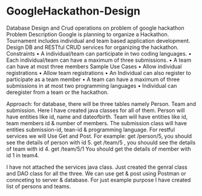 # GoogleHackathon-Design
Database Design and Crud operations on problem of google hackathon
Problem Description
Google is planning to organize a Hackathon. Tournament includes individual and team based application development. Design DB and RESTful CRUD services for organizing the hackathon.
Constraints
•	A individual/team can participate in two coding languages.
•	Each individual/team can have a maximum of three submissions.
•	A team can have at most three members
Sample Use Cases
•	Allow individual registrations 
•	Allow team registrations
•	An Individual can also register to participate as a team member
•	A team can have a maximum of three submissions in at most two programming languages
•	Individual can deregister from a team or the hackathon. 

Approach:
for database, there will be three tables namely Person. Team and submission. Here I have created java classes for all of them. Person will have entities like id, name and dateofbirth. Team will have entities like id, team members id & number of members. The submission class will have entities submission-id, tean-id & programming language. For restful services we will Use Get and Post. 
For example: get /person/5, you should see the details of person with id 5. 
get /team/5 , you shouuld see the details of team with id 4. get /team/5/1 You should get the details of member with id 1 in team4.

I have not attached the services java class. Just created the genral class and DAO class for all the three. We can use get & post using Postman or connceting to server & database. For just example purpose I have created list of persons and teams. 

